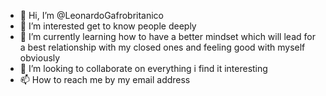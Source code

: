 - 👋 Hi, I’m @LeonardoGafrobritanico
- 👀 I’m interested get to know people deeply
- 🌱 I’m currently learning how to have a better mindset which will lead for a best relationship with my closed ones and feeling good with myself obviously
- 💞️ I’m looking to collaborate on everything i find it interesting
- 📫 How to reach me by my email address

<!---
LeonardoGafrobritanico/LeonardoGafrobritanico is a ✨ special ✨ repository because its `README.md` (this file) appears on your GitHub profile.
You can click the Preview link to take a look at your changes.
--->
